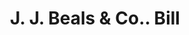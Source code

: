 ---
doi: 10.7916/D80303H1
date_other: '1860'
date_other_textual: 1860-1869
form: printed ephemera
genre:
- Invoices
name:
- J. J. Beals & Co.
object_in_context_url: https://biggert.cul.columbia.edu/items/view/ave_biggert_00400
subject_hierarchical_geographic:
- Boston, Massachusetts, United States
subject_name:
- J. J. Beals & Co.
title: J. J. Beals & Co.. Bill
sort_title: J. J. Beals & Co.. Bill
call_number: ave_biggert_00400
coordinates:
- 42.35805555555556,-71.06361111111111
pid: ave_biggert_00400
identifiers: ave_biggert_00400
permalink: /biggert/ave_biggert_00400/
layout: iiif-image-page
---